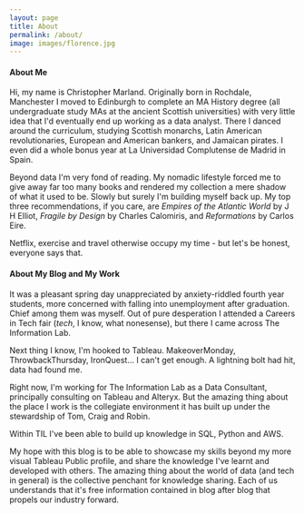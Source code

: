 ```yaml
---
layout: page
title: About
permalink: /about/
image: images/florence.jpg
---
```


#### About Me

Hi, my name is Christopher Marland. Originally born in Rochdale, Manchester I moved to Edinburgh to complete an MA History degree (all undergraduate study MAs at the ancient Scottish universities) with very little idea that I'd eventually end up working as a data analyst. There I danced around the curriculum, studying Scottish monarchs, Latin American revolutionaries, European and American bankers, and Jamaican pirates. I even did a whole bonus year at La Universidad Complutense de Madrid in Spain.

Beyond data I'm very fond of reading. My nomadic lifestyle forced me to give away far too many books and rendered my collection a mere shadow of what it used to be. Slowly but surely I'm building myself back up. My top three recommendations, if you care, are *Empires of the Atlantic World* by J H Elliot, *Fragile by Design* by Charles Calomiris, and *Reformations* by Carlos Eire. 

Netflix, exercise and travel otherwise occupy my time - but let's be honest, everyone says that. 


#### About My Blog and My Work

It was a pleasant spring day unappreciated by anxiety-riddled fourth year students, more concerned with falling into unemployment after graduation. Chief among them was myself. Out of pure desperation I attended a Careers in Tech fair (*tech*, I know, what nonesense), but there I came across The Information Lab.

Next thing I know, I'm hooked to Tableau. MakeoverMonday, ThrowbackThursday, IronQuest... I can't get enough. A lightning bolt had hit, data had found me.

Right now, I'm working for The Information Lab as a Data Consultant, principally consulting on Tableau and Alteryx. But the amazing thing about the place I work is the collegiate environment it has built up under the stewardship of Tom, Craig and Robin. 

Within TIL I've been able to build up knowledge in SQL, Python and AWS. 

My hope with this blog is to be able to showcase my skills beyond my more visual Tableau Public profile, and share the knowledge I've learnt and developed with others. The amazing thing about the world of data (and tech in general) is the collective penchant for knowledge sharing. Each of us understands that it's free information contained in blog after blog that propels our industry forward.